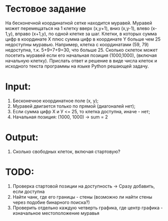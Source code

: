 # Тестовое задание
На бесконечной координатной сетке находится муравей. Муравей может перемещаться на 1 клетку вверх (x,y+1), 
вниз (x,y-1), влево (x-1,y), вправо (x+1,y), по одной клетке за шаг. Клетки, в которых сумма цифр в координате X плюс
сумма цифр в координате Y больше чем 25 недоступны муравью. Например, клетка с координатами (59, 79) недоступна,
т.к. 5+9+7+9=30, что больше 25. Сколько cклеток может посетить муравей если его начальная позиция (1000,1000),
(включая начальную клетку). Прислать ответ и решение в виде числа клеток и исходного текста программы на языке Python
решающей задачу.

# Input:
1. Бесконечное координатное поле (x, y);
2. Муравей двигается только по прямой (диагоналей нет);
3. Если сумма цифр Х и У <= 25, то клетка доступна, иначе - нет;
4. Начальная позиция: (1000, 1000) -> sum = 2

# Output:
1. Сколько свободных клеток, включая стартовую?

# TODO:
1. Проверка стартовой позиции на доступность -> Сразу добавить, если доступна
2. Найти чанк, где его границы - стены (возможно ли найти стены через подобие бинарного поиска?)
3. Проверить отдельно каждую четверть графика, где центр графика - изначальное местоположение муравья